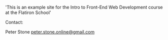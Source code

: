 'This is an example site for the Intro to Front-End Web Development course at the Flatiron School'

Contact:

Peter Stone
peter.stone.online@gmail.com